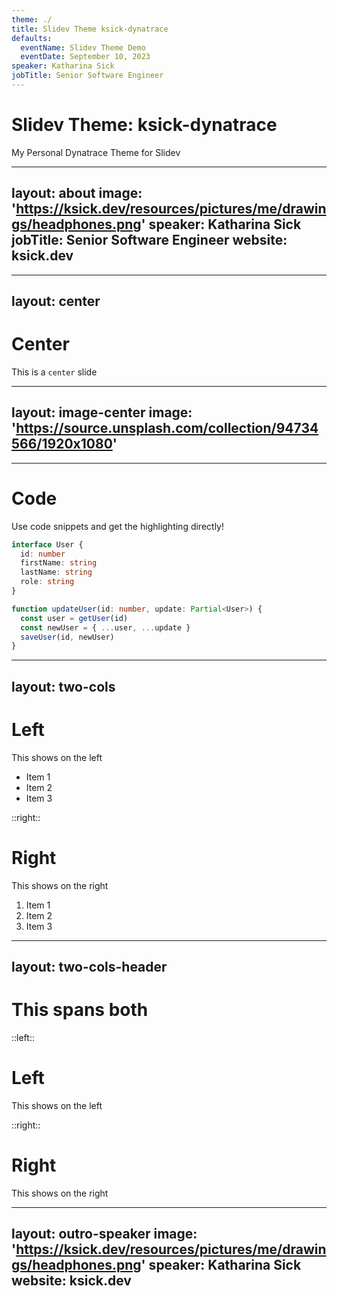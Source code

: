 ```yaml
---
theme: ./
title: Slidev Theme ksick-dynatrace
defaults:
  eventName: Slidev Theme Demo
  eventDate: September 10, 2023
speaker: Katharina Sick
jobTitle: Senior Software Engineer
---
```


# Slidev Theme: ksick-dynatrace

My Personal Dynatrace Theme for Slidev

---
layout: about
image: 'https://ksick.dev/resources/pictures/me/drawings/headphones.png'
speaker: Katharina Sick
jobTitle: Senior Software Engineer
website: ksick.dev
---

---
layout: center
---

# Center

This is a `center` slide

---
layout: image-center
image: 'https://source.unsplash.com/collection/94734566/1920x1080'
---

---

# Code

Use code snippets and get the highlighting directly!

```ts
interface User {
  id: number
  firstName: string
  lastName: string
  role: string
}

function updateUser(id: number, update: Partial<User>) {
  const user = getUser(id)
  const newUser = { ...user, ...update }
  saveUser(id, newUser)
}
```

---
layout: two-cols
---

# Left

This shows on the left

- Item 1
- Item 2
- Item 3

::right::

# Right

This shows on the right

1. Item 1
2. Item 2
3. Item 3

---
layout: two-cols-header
---

# This spans both

::left::

# Left

This shows on the left

::right::

# Right

This shows on the right

---
layout: outro-speaker
image: 'https://ksick.dev/resources/pictures/me/drawings/headphones.png'
speaker: Katharina Sick
website: ksick.dev
---
